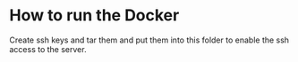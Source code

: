 # How to run the Docker

Create ssh keys and tar them and put them into this folder to enable the ssh access to the server.
